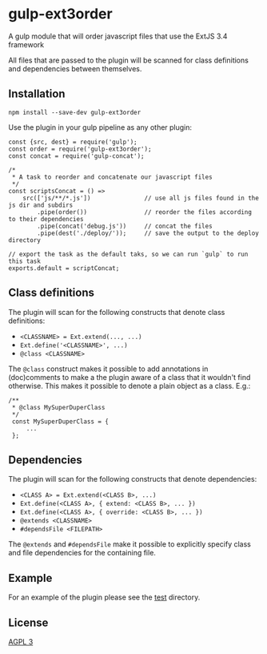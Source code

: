 # gulp-ext3order

A gulp module that will order javascript files that use the ExtJS 3.4 framework

All files that are passed to the plugin will be scanned for class definitions and dependencies between
themselves.

## Installation
```
npm install --save-dev gulp-ext3order
```

Use the plugin in your gulp pipeline as any other plugin:

```
const {src, dest} = require('gulp');
const order = require('gulp-ext3order');
const concat = require('gulp-concat');

/*
 * A task to reorder and concatenate our javascript files
 */
const scriptsConcat = () =>
    src(['js/**/*.js'])               // use all js files found in the js dir and subdirs
        .pipe(order())                // reorder the files according to their dependencies
        .pipe(concat('debug.js'))     // concat the files
        .pipe(dest('./deploy/'));     // save the output to the deploy directory

// export the task as the default taks, so we can run `gulp` to run this task
exports.default = scriptConcat;
```

## Class definitions
The plugin will scan for the following constructs that denote class definitions:

- `<CLASSNAME> = Ext.extend(..., ...)`
- `Ext.define('<CLASSNAME>', ...)`
- `@class <CLASSNAME>`

The `@class` construct makes it possible to add annotations in (doc)comments to make a the plugin
aware of a class that it wouldn't find otherwise. This makes it possible to denote a plain object
as a class. E.g.:

```
/**
 * @class MySuperDuperClass
 */
 const MySuperDuperClass = {
	 ...
 };
```

## Dependencies
The plugin will scan for the following constructs that denote dependencies:

- `<CLASS A> = Ext.extend(<CLASS B>, ...)`
- `Ext.define(<CLASS A>, { extend: <CLASS B>, ... })`
- `Ext.define(<CLASS A>, { override: <CLASS B>, ... })`
- `@extends <CLASSNAME>`
- `#dependsFile <FILEPATH>`

The `@extends` and `#dependsFile` make it possible to explicitly specify class and file dependencies
for the containing file.

## Example
For an example of the plugin please see the [test](./test/) directory.

## License
[AGPL 3](AGPL-3)
